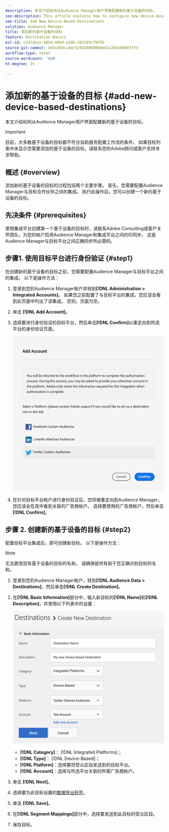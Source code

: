 ```yaml
---
description: 本文介绍如何从Audience Manager用户界面配置新的基于设备的目标。
seo-description: This article explains how to configure new device-based destinations from the Audience Manager user interface.
seo-title: Add New Device-Based Destinations
solution: Audience Manager
title: 添加新的基于设备的目标
feature: Destination Basics
exl-id: c5d7de2e-085d-48b9-a596-381503c79f55
source-git-commit: 4d3c859cc4dc5294286680b0e63c287e0409f7fd
workflow-type: tm+mt
source-wordcount: '420'
ht-degree: 1%

---
```


# 添加新的基于设备的目标 {#add-new-device-based-destinations}

本文介绍如何从Audience Manager用户界面配置新的基于设备的目标。

>[!IMPORTANT]
>
>目前，大多数基于设备的目标都不符合自助服务配置工作流的条件。 如果目标列表中未显示您需要添加的基于设备的目标，请联系您的Adobe顾问或客户支持寻求帮助。

## 概述 {#overview}

添加新的基于设备的目标的过程包括两个主要步骤。 首先，您需要配置Audience Manager与目标合作伙伴之间的集成。 执行此操作后，您可以创建一个新的基于设备的目标。

## 先决条件 {#prerequisites}

使用集成平台创建第一个基于设备的目标时，请联系Adobe Consulting或客户关怀团队，为您的帐户启用Audience Manager和集成平台之间的ID同步。 这是Audience Manager与目标平台之间正确同步所必需的。

## 步骤1. 使用目标平台进行身份验证 {#step1}

在创建新的基于设备的目标之前，您需要配置Audience Manager与目标平台之间的集成。 以下是操作方法：

1. 登录到您的Audience Manager帐户并转到&#x200B;**[!DNL Administration > Integrated Accounts]**。 如果您之前配置了与目标平台的集成，您应该会看到此页面中列出了该集成。 否则，页面为空。
1. 单击 **[!DNL Add Account]**。
1. 选择要进行身份验证的目标平台，然后单击&#x200B;**[!DNL Confirm]**&#x200B;以重定向到所选平台的身份验证页面。

   ![集成平台](assets/dbd-integrated-platforms.png)

1. 在针对目标平台帐户进行身份验证后，您将被重定向到Audience Manager，您应该会在其中看到关联的广告商帐户。 选择要使用的广告商帐户，然后单击&#x200B;**[!DNL Confirm]**。

## 步骤 2. 创建新的基于设备的目标 {#step2}

配置目标平台集成后，即可创建新目标。 以下是操作方法：

>[!NOTE]
>
>无法更改现有基于设备的目标的名称。 请确保提供有助于您正确识别目标的名称。

1. 登录到您的Audience Manager帐户，转到&#x200B;**[!DNL Audience Data > Destinations]**，然后单击&#x200B;**[!DNL Create Destination]**。
1. 在&#x200B;**[!DNL Basic Information]**&#x200B;部分中，输入新目标的&#x200B;**[!DNL Name]**&#x200B;和&#x200B;**[!DNL Description]**，并使用以下列表中的设置：

   ![设置](assets/dbd-new-basic.png)

   * **[!DNL Category]**： [!DNL Integrated Platforms]；
   * **[!DNL Type]**： [!DNL Device-Based]；
   * **[!DNL Platform]**：选择要将受众区段发送到的目标平台。
   * **[!DNL Account]**：选择与所选平台关联的所需广告商帐户。
1. 单击 **[!DNL Next]**。
1. 选择要为此目标设置的[数据导出标签](/help/using/features/data-export-controls.md#controls-labels)。
1. 单击 **[!DNL Save]**。
1. 在&#x200B;**[!DNL Segment Mappings]**&#x200B;部分中，选择要发送到此目标的受众区段。
1. 保存目标。
